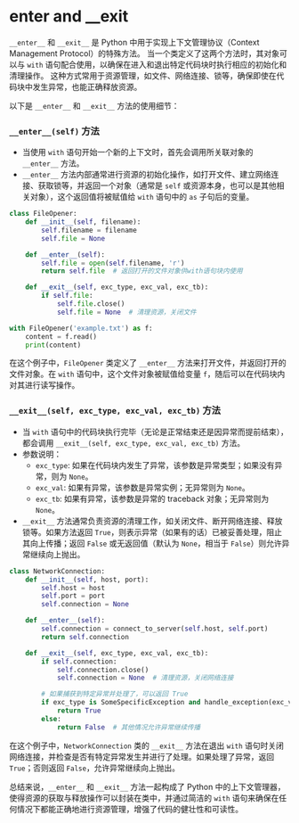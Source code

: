 # __enter__ and __exit
`__enter__` 和 `__exit__` 是 Python 中用于实现上下文管理协议（Context Management Protocol）的特殊方法。
当一个类定义了这两个方法时，其对象可以与 `with` 语句配合使用，以确保在进入和退出特定代码块时执行相应的初始化和清理操作。
这种方式常用于资源管理，如文件、网络连接、锁等，确保即使在代码块中发生异常，也能正确释放资源。

以下是 `__enter__` 和 `__exit__` 方法的使用细节：

### **`__enter__(self)` 方法**

- 当使用 `with` 语句开始一个新的上下文时，首先会调用所关联对象的 `__enter__` 方法。
- `__enter__` 方法内部通常进行资源的初始化操作，如打开文件、建立网络连接、获取锁等，并返回一个对象（通常是 `self` 或资源本身，也可以是其他相关对象），这个返回值将被赋值给 `with` 语句中的 `as` 子句后的变量。

```python
class FileOpener:
    def __init__(self, filename):
        self.filename = filename
        self.file = None

    def __enter__(self):
        self.file = open(self.filename, 'r')
        return self.file  # 返回打开的文件对象供with语句块内使用

    def __exit__(self, exc_type, exc_val, exc_tb):
        if self.file:
            self.file.close()
            self.file = None  # 清理资源，关闭文件

with FileOpener('example.txt') as f:
    content = f.read()
    print(content)
```

在这个例子中，`FileOpener` 类定义了 `__enter__` 方法来打开文件，并返回打开的文件对象。在 `with` 语句中，这个文件对象被赋值给变量 `f`，随后可以在代码块内对其进行读写操作。

### **`__exit__(self, exc_type, exc_val, exc_tb)` 方法**

- 当 `with` 语句中的代码块执行完毕（无论是正常结束还是因异常而提前结束），都会调用 `__exit__(self, exc_type, exc_val, exc_tb)` 方法。
- 参数说明：
  - `exc_type`: 如果在代码块内发生了异常，该参数是异常类型；如果没有异常，则为 `None`。
  - `exc_val`: 如果有异常，该参数是异常实例；无异常则为 `None`。
  - `exc_tb`: 如果有异常，该参数是异常的 traceback 对象；无异常则为 `None`。
- `__exit__` 方法通常负责资源的清理工作，如关闭文件、断开网络连接、释放锁等。如果方法返回 `True`，则表示异常（如果有的话）已被妥善处理，阻止其向上传播；返回 `False` 或无返回值（默认为 `None`，相当于 `False`）则允许异常继续向上抛出。

```python
class NetworkConnection:
    def __init__(self, host, port):
        self.host = host
        self.port = port
        self.connection = None

    def __enter__(self):
        self.connection = connect_to_server(self.host, self.port)
        return self.connection

    def __exit__(self, exc_type, exc_val, exc_tb):
        if self.connection:
            self.connection.close()
            self.connection = None  # 清理资源，关闭网络连接

        # 如果捕获到特定异常并处理了，可以返回 True
        if exc_type is SomeSpecificException and handle_exception(exc_val):
            return True
        else:
            return False  # 其他情况允许异常继续传播
```

在这个例子中，`NetworkConnection` 类的 `__exit__` 方法在退出 `with` 语句时关闭网络连接，并检查是否有特定异常发生并进行了处理。如果处理了异常，返回 `True`；否则返回 `False`，允许异常继续向上抛出。

总结来说，`__enter__` 和 `__exit__` 方法一起构成了 Python 中的上下文管理器，使得资源的获取与释放操作可以封装在类中，并通过简洁的 `with` 语句来确保在任何情况下都能正确地进行资源管理，增强了代码的健壮性和可读性。